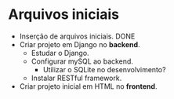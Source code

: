 # Arquivos iniciais

- Inserção de arquivos iniciais. DONE
- Criar projeto em Django no **backend**.
  - Estudar o Django.
  - Configurar mySQL ao backend.
    - Utilizar o SQLite no desenvolvimento?
  - Instalar RESTful framework.
- Criar projeto inicial em HTML no **frontend**.
